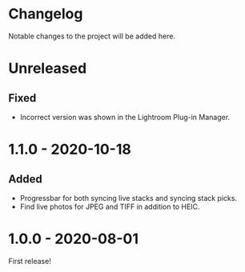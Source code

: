 Changelog
=========

Notable changes to the project will be added here.

# Unreleased

## Fixed
- Incorrect version was shown in the Lightroom Plug-in Manager.


# 1.1.0 - 2020-10-18

## Added
- Progressbar for both syncing live stacks and syncing stack picks.
- Find live photos for JPEG and TIFF in addition to HEIC.


# 1.0.0 - 2020-08-01

First release!
